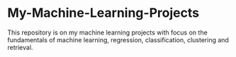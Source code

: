 # My-Machine-Learning-Projects
This repository is on my machine learning projects with focus on the fundamentals of machine learning, regression, classification, clustering and retrieval.
